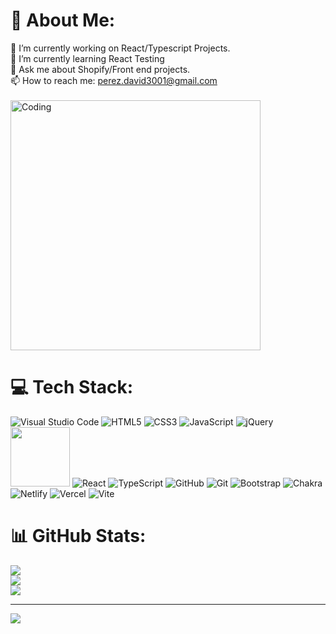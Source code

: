 # 💫 About Me:
🔭 I’m currently working on React/Typescript Projects.<br>🌱 I’m currently learning React Testing <br>💬 Ask me about Shopify/Front end projects.<br>📫 How to reach me: perez.david3001@gmail.com<br>
<br>
<img alt="Coding" width="400px" src="https://mir-s3-cdn-cf.behance.net/project_modules/max_1200/06f21a161921919.63cd7887d0a70.gif">

# 💻 Tech Stack:
![Visual Studio Code](https://img.shields.io/badge/Visual%20Studio%20Code-0078d7.svg?style=for-the-badge&logo=visual-studio-code&logoColor=white)
![HTML5](https://img.shields.io/badge/html5-%23E34F26.svg?style=for-the-badge&logo=html5&logoColor=white)
![CSS3](https://img.shields.io/badge/css3-%231572B6.svg?style=for-the-badge&logo=css3&logoColor=white)
![JavaScript](https://img.shields.io/badge/javascript-%23323330.svg?style=for-the-badge&logo=javascript&logoColor=%23F7DF1E)
![jQuery](https://img.shields.io/badge/jquery-%230769AD.svg?style=for-the-badge&logo=jquery&logoColor=white)
<img width="95px" src="https://img.shields.io/badge/Shopify-7AB55C.svg?style-for-the-badge&logo=shopify&logoColor=white">
![React](https://img.shields.io/badge/react-%2320232a.svg?style=for-the-badge&logo=react&logoColor=%2361DAFB)
![TypeScript](https://img.shields.io/badge/typescript-%23007ACC.svg?style=for-the-badge&logo=typescript&logoColor=white)
![GitHub](https://img.shields.io/badge/github-%23121011.svg?style=for-the-badge&logo=github&logoColor=white)
![Git](https://img.shields.io/badge/git-%23F05033.svg?style=for-the-badge&logo=git&logoColor=white)
![Bootstrap](https://img.shields.io/badge/bootstrap-%238511FA.svg?style=for-the-badge&logo=bootstrap&logoColor=white)
![Chakra](https://img.shields.io/badge/chakra-%234ED1C5.svg?style=for-the-badge&logo=chakraui&logoColor=white)
![Netlify](https://img.shields.io/badge/netlify-%23000000.svg?style=for-the-badge&logo=netlify&logoColor=#00C7B7)
![Vercel](https://img.shields.io/badge/vercel-%23000000.svg?style=for-the-badge&logo=vercel&logoColor=white)
![Vite](https://img.shields.io/badge/vite-%23646CFF.svg?style=for-the-badge&logo=vite&logoColor=white)


# 📊 GitHub Stats:
![](https://github-readme-stats.vercel.app/api?username=dperez00&theme=vue-dark&hide_border=true&include_all_commits=true&count_private=true)<br/>
![](https://github-readme-streak-stats.herokuapp.com/?user=dperez00&theme=vue-dark&hide_border=true)<br/>
![](https://github-readme-stats.vercel.app/api/top-langs/?username=dperez00&theme=vue-dark&hide_border=true&include_all_commits=true&count_private=true&layout=compact)

---
[![](https://visitcount.itsvg.in/api?id=dperez00&icon=0&color=0)](https://visitcount.itsvg.in)

